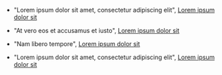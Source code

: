 ---
---
*   "Lorem ipsum dolor sit amet, consectetur adipiscing elit", [Lorem ipsum dolor sit](google.com)
    
*   "At vero eos et accusamus et iusto", [Lorem ipsum dolor sit](google.com)
    
*   "Nam libero tempore", [Lorem ipsum dolor sit](google.com)
    
*   "Lorem ipsum dolor sit amet, consectetur adipiscing elit", [Lorem ipsum dolor sit](google.com)
